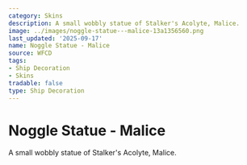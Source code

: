 ```yaml
---
category: Skins
description: A small wobbly statue of Stalker's Acolyte, Malice.
image: ../images/noggle-statue---malice-13a1356560.png
last_updated: '2025-09-17'
name: Noggle Statue - Malice
source: WFCD
tags:
- Ship Decoration
- Skins
tradable: false
type: Ship Decoration
---
```


# Noggle Statue - Malice

A small wobbly statue of Stalker's Acolyte, Malice.

